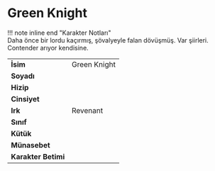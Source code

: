 # Green Knight   
  
!!! note inline end "Karakter Notları"  
	Daha önce bir lordu kaçırmış, şövalyeyle falan dövüşmüş. Var şiirleri. Contender arıyor kendisine.     
  
|  |  |  
|---|---|  
| **İsim** | Green Knight |  
| **Soyadı** |  |  
| **Hizip** |  |  
| **Cinsiyet** |  |  
| **Irk** | Revenant |  
| **Sınıf** |  |  
| **Kütük** |  |  
| **Münasebet** |  |  
| **Karakter Betimi** |  |  
  
  
